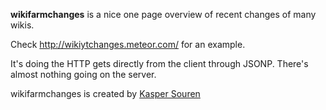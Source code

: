 **wikifarmchanges** is a nice one page overview of recent changes of many wikis.

Check http://wikiytchanges.meteor.com/ for an example.


It's doing the HTTP gets directly from the client through JSONP. There's almost nothing going on the server.

wikifarmchanges is created by [Kasper Souren](http://kasper.re/)
